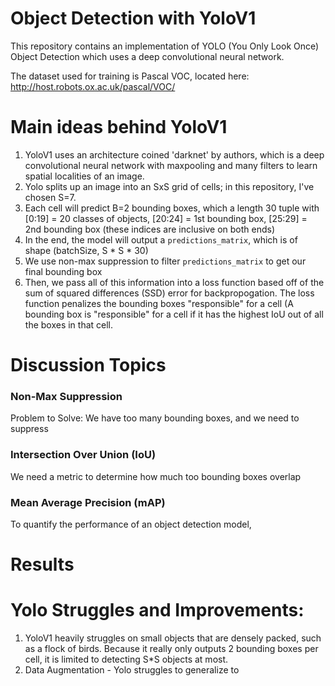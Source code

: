 # Object Detection with YoloV1 
This repository contains an implementation of YOLO (You Only Look Once) Object Detection which uses a deep convolutional neural network.

The dataset used for training is Pascal VOC, located here: http://host.robots.ox.ac.uk/pascal/VOC/

# Main ideas behind YoloV1
1. YoloV1 uses an architecture coined 'darknet' by authors, which is a deep convolutional neural network with maxpooling and many filters to learn spatial localities of an image.
2. Yolo splits up an image into an SxS grid of cells; in this repository, I've chosen S=7.
3. Each cell will predict B=2 bounding boxes, which a length 30 tuple with [0:19] = 20 classes of objects, [20:24] = 1st bounding box, [25:29] = 2nd bounding box (these indices are inclusive on both ends)
4. In the end, the model will output a `predictions_matrix`, which is of shape (batchSize, S * S * 30)
5. We use non-max suppression to filter `predictions_matrix` to get our final bounding box
6. Then, we pass all of this information into a loss function based off of the sum of squared differences (SSD) error for backpropogation. The loss function penalizes the bounding boxes "responsible" for a cell (A bounding box is "responsible" for a cell if it has the highest IoU out of all the boxes in that cell.


# Discussion Topics
### Non-Max Suppression
Problem to Solve: We have too many bounding boxes, and we need to suppress


### Intersection Over Union (IoU)
We need a metric to determine how much too bounding boxes overlap

### Mean Average Precision (mAP)
To quantify the performance of an object detection model, 

# Results



# Yolo Struggles and Improvements:
1. YoloV1 heavily struggles on small objects that are densely packed, such as a flock of birds. Because it really only outputs 2 bounding boxes per cell, it is limited to detecting S*S objects at most.
2. Data Augmentation - Yolo struggles to generalize to 
